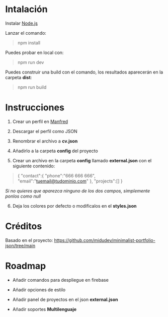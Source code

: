 # Intalación

Instalar [Node.js](https://nodejs.org/en)

Lanzar el comando:

> npm install

Puedes probar en local con:

> npm run dev

Puedes construir una build con el comando, los resultados aparecerán en la carpeta **dist**:

> npm run build

# Instrucciones

1. Crear un perfil en [Manfred](https://www.getmanfred.com/)

2. Descargar el perfil como JSON

3. Renombrar el archivo a **cv.json**

4. Añadirlo a la carpeta **config** del proyecto

5. Crear un archivo en la carpeta **config** llamado **external.json** con el siguiente contenido:

> {
> "contact":{
> "phone":"666 666 666",
> "email":"tuemail@tudominio.com"
> },
> "projects":[]
> }

_Si no quieres que aparezca ninguno de los dos campos, simplemente ponlos como null_

6. Deja los colores por defecto o modificalos en el **styles.json**

# Créditos

Basado en el proyecto: https://github.com/midudev/minimalist-portfolio-json/tree/main

# Roadmap

- Añadir comandos para despliegue en firebase

- Añadir opciones de estilo

- Añadir panel de proyectos en el json **external.json**

- Añadir soportes **Multilenguaje**
